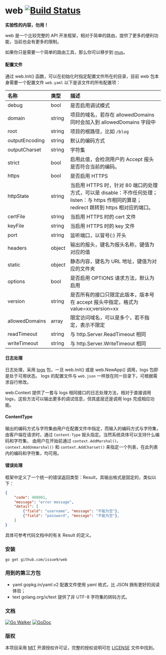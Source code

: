 web [![Build Status](https://travis-ci.org/issue9/web.svg?branch=master)](https://travis-ci.org/issue9/web)
======

**实验性的内容，勿用！**

web 是一个比较完整的 API 开发框架，相对于简单的路由，提供了更多的便利功能，当前也会有更多的限制。

如果你只是需要一个简单的路由工具，那么你可以移步到 [mux](https://github.com/issue9/mux)。


#### 配置文件

通过 web.Init() 函数，可以在初始化时指定配置文件所在的目录，目前 web 包本身需要一个配置文件 `web.yaml`
以下是该文件的所有配置项：

| 名称            | 类型   | 描述
|:----------------|:-------|:-----
| debug           | bool   | 是否启用调试模式
| domain          | string | 项目的域名，若存在 allowedDomains 同时会加入到 allowedDomains 字段中
| root            | string | 项目的根路径，比如 `/blog`
| outputEncoding  | string | 默认的编码方式
| outputCharset   | string | 字符集
| strict          | bool   | 启用此值，会检测用户的 Accept 报头是否符合当前的编码。
| https           | bool   | 是否启用 HTTPS
| httpState       | string | 当启用 HTTPS 时，针对 80 端口的处理方式，可以是 disable：不作任何处理；listen：与 https 作相同的算是；redirect 跳转到 https 相对应的端口。
| certFile        | string | 当启用 HTTPS 时的 cert 文件
| keyFile         | string | 当启用 HTTPS 时的 key 文件
| port            | string | 监听端口，以冒号(:) 开头
| headers         | object | 输出的报头，键名为报头名称，键值为对应的值
| static          | object | 静态内容，键名为 URL 地址，键值为对应的文件夹
| options         | bool   | 是否启用 OPTIONS 请求方法，默认为启用
| version         | string | 是否所有的接口只限定此版本，版本号在 accept 报头中指定，格式为 value=xx;version=xx
| allowedDomains  | array  | 限定访问域名，可以是多个，若不指定，表示不限定
| readTimeout     | string | 与 http.Server.ReadTimeout 相同
| writeTimeout    | string | 与 http.Server.WriteTimeout 相同



#### 日志处理

日志处理，采用 [logs](https://github.com/issue9/logs) 包，一旦 web.Init() 或是 web.NewApp() 调用，logs 包即是处于可用状态。
logs 的配置文件与 `web.json` 一样放在同一目录下，可根据需求自行修改。

web.Context 提供了一套与 logs 相同接口的日志处理方法，相对于直接调用 logs，这些方法可以输出更多的调试信息，但其底层还是调用
logs 完成相应功能。


#### ContentType

输出的编码方式与字符集由用户在配置文件中指定，而输入的编码方式与字符集，
由客户端在请求时，通过 `Content-Type` 报头指定。当然系统具体可以支持什么编码和字符集，
由用户在开始前通过 `context.AddMarshal()`、`context.AddUnmarshal()` 和 `context.AddCharset()`
来指定一个列表，在此列表内的编码和字符集，均可用。



#### 错误处理

框架中定义了一个统一的错误返回类型：Result，其输出格式是固定的，类似以下：
```json
{
    "code": 400001,
    "message": "error message",
    "detail": [
        {"field": "username", "message": "不能为空"},
        {"field": "password", "message": "不能为空"},
    ]
}
```

具体可参考代码文档中的有关 Result 的定义。


### 安装

```shell
go get github.com/issue9/web
```


### 用到的第三方包

- yaml gopkg.in/yaml.v2 配置文件使用 yaml 格式，比 JSON 拥有更好的阅读体验；
- text golang.org/x/text 提供了非 UTF-8 字符集的转码方式。


### 文档

[![Go Walker](https://gowalker.org/api/v1/badge)](http://gowalker.org/github.com/issue9/web)
[![GoDoc](https://godoc.org/github.com/issue9/web?status.svg)](https://godoc.org/github.com/issue9/web)


### 版权

本项目采用 [MIT](https://opensource.org/licenses/MIT) 开源授权许可证，完整的授权说明可在 [LICENSE](LICENSE) 文件中找到。
